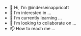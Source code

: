 - 👋 Hi, I’m @inderseinappricott
- 👀 I’m interested in ...
- 🌱 I’m currently learning ...
- 💞️ I’m looking to collaborate on ...
- 📫 How to reach me ...

<!---
inderseinappricott/inderseinappricott is a ✨ special ✨ repository because its `README.md` (this file) appears on your GitHub profile.
You can click the Preview link to take a look at your changes.
--->
